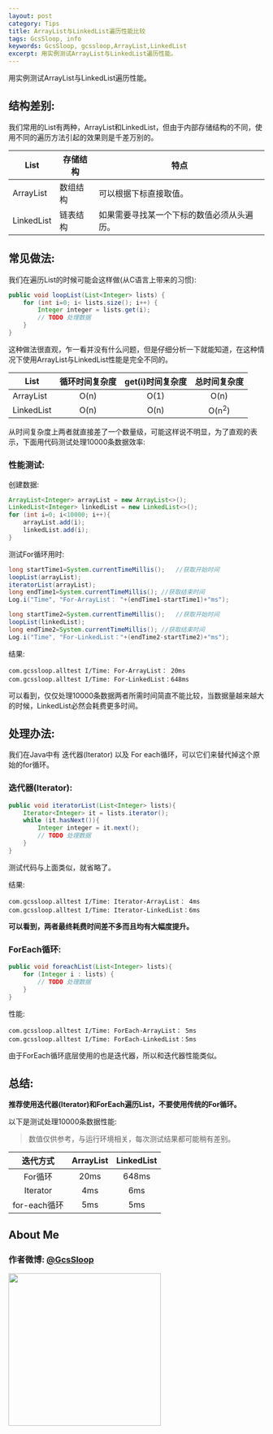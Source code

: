 ```yaml
---
layout: post
category: Tips
title: ArrayList与LinkedList遍历性能比较
tags: GcsSloop, info
keywords: GcsSloop, gcssloop,ArrayList,LinkedList
excerpt: 用实例测试ArrayList与LinkedList遍历性能。
---
```


用实例测试ArrayList与LinkedList遍历性能。

## 结构差别:

我们常用的List有两种，ArrayList和LinkedList，但由于内部存储结构的不同，使用不同的遍历方法引起的效果则是千差万别的。

| List       | 存储结构 | 特点                    |
| ---------- | ---- | --------------------- |
| ArrayList  | 数组结构 | 可以根据下标直接取值。           |
| LinkedList | 链表结构 | 如果需要寻找某一个下标的数值必须从头遍历。 |



## 常见做法:

我们在遍历List的时候可能会这样做(从C语言上带来的习惯):

``` java
public void loopList(List<Integer> lists) {
    for (int i=0; i< lists.size(); i++) {
        Integer integer = lists.get(i);
        // TODO 处理数据
    }
}
```

这种做法很直观，乍一看并没有什么问题，但是仔细分析一下就能知道，在这种情况下使用ArrayList与LinkedList性能是完全不同的。

| List       | 循环时间复杂度 | get(i)时间复杂度 |      总时间复杂度      |
| ---------- | :-----: | :---------: | :--------------: |
| ArrayList  |  O(n)   |    O(1)     |       O(n)       |
| LinkedList |  O(n)   |    O(n)     | O(n<sup>2</sup>) |

从时间复杂度上两者就直接差了一个数量级，可能这样说不明显，为了直观的表示，下面用代码测试处理10000条数据效率:

### 性能测试:

创建数据:

```java
ArrayList<Integer> arrayList = new ArrayList<>();
LinkedList<Integer> linkedList = new LinkedList<>();
for (int i=0; i<10000; i++){
    arrayList.add(i);
    linkedList.add(i);
}
```

测试For循环用时:

``` java
long startTime1=System.currentTimeMillis();   //获取开始时间
loopList(arrayList);
iteratorList(arrayList);
long endTime1=System.currentTimeMillis(); //获取结束时间
Log.i("Time", "For-ArrayList： "+(endTime1-startTime1)+"ms");

long startTime2=System.currentTimeMillis();   //获取开始时间
loopList(linkedList);
long endTime2=System.currentTimeMillis(); //获取结束时间
Log.i("Time", "For-LinkedList："+(endTime2-startTime2)+"ms");
```

结果:

``` shell
com.gcssloop.alltest I/Time: For-ArrayList： 20ms
com.gcssloop.alltest I/Time: For-LinkedList：648ms
```

可以看到，仅仅处理10000条数据两者所需时间简直不能比较，当数据量越来越大的时候，LinkedList必然会耗费更多时间。



## 处理办法:

我们在Java中有 迭代器(Iterator) 以及 For each循环，可以它们来替代掉这个原始的for循环。

### 迭代器(Iterator):

```java
public void iteratorList(List<Integer> lists){
    Iterator<Integer> it = lists.iterator();
    while (it.hasNext()){
        Integer integer = it.next();
        // TODO 处理数据
    }
}
```

测试代码与上面类似，就省略了。

结果:

```shell
com.gcssloop.alltest I/Time: Iterator-ArrayList： 4ms
com.gcssloop.alltest I/Time: Iterator-LinkedList：6ms
```

**可以看到，两者最终耗费时间差不多而且均有大幅度提升。**



### ForEach循环:

```java
public void foreachList(List<Integer> lists){
    for (Integer i : lists) {
        // TODO 处理数据
    }
}
```

性能:

```shell
com.gcssloop.alltest I/Time: ForEach-ArrayList： 5ms
com.gcssloop.alltest I/Time: ForEach-LinkedList：5ms
```

由于ForEach循环底层使用的也是迭代器，所以和迭代器性能类似。



## 总结:

**推荐使用迭代器(Iterator)和ForEach遍历List，不要使用传统的For循环。**

以下是测试处理10000条数据性能:

> 数值仅供参考，与运行环境相关，每次测试结果都可能稍有差别。

|    迭代方式    | ArrayList | LinkedList |
| :--------: | :-------: | :--------: |
|   For循环    |   20ms    |   648ms    |
|  Iterator  |    4ms    |    6ms     |
| for-each循环 |    5ms    |    5ms     |




## About Me

### 作者微博: <a href="http://weibo.com/GcsSloop" target="_blank">@GcsSloop</a>

<a href="http://www.gcssloop.com/info/about" target="_blank"><img src="http://ww4.sinaimg.cn/large/005Xtdi2gw1f1qn89ihu3j315o0dwwjc.jpg" width="300" style="display:inline;" /></a>
